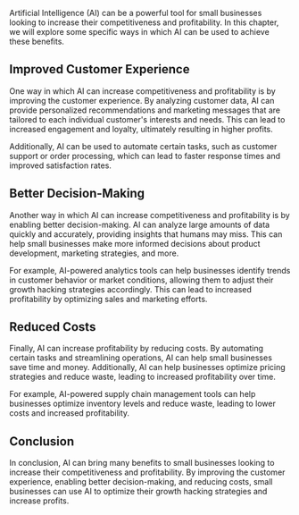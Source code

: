 
Artificial Intelligence (AI) can be a powerful tool for small businesses looking to increase their competitiveness and profitability. In this chapter, we will explore some specific ways in which AI can be used to achieve these benefits.

Improved Customer Experience
----------------------------

One way in which AI can increase competitiveness and profitability is by improving the customer experience. By analyzing customer data, AI can provide personalized recommendations and marketing messages that are tailored to each individual customer's interests and needs. This can lead to increased engagement and loyalty, ultimately resulting in higher profits.

Additionally, AI can be used to automate certain tasks, such as customer support or order processing, which can lead to faster response times and improved satisfaction rates.

Better Decision-Making
----------------------

Another way in which AI can increase competitiveness and profitability is by enabling better decision-making. AI can analyze large amounts of data quickly and accurately, providing insights that humans may miss. This can help small businesses make more informed decisions about product development, marketing strategies, and more.

For example, AI-powered analytics tools can help businesses identify trends in customer behavior or market conditions, allowing them to adjust their growth hacking strategies accordingly. This can lead to increased profitability by optimizing sales and marketing efforts.

Reduced Costs
-------------

Finally, AI can increase profitability by reducing costs. By automating certain tasks and streamlining operations, AI can help small businesses save time and money. Additionally, AI can help businesses optimize pricing strategies and reduce waste, leading to increased profitability over time.

For example, AI-powered supply chain management tools can help businesses optimize inventory levels and reduce waste, leading to lower costs and increased profitability.

Conclusion
----------

In conclusion, AI can bring many benefits to small businesses looking to increase their competitiveness and profitability. By improving the customer experience, enabling better decision-making, and reducing costs, small businesses can use AI to optimize their growth hacking strategies and increase profits.

